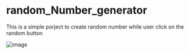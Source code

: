 # random_Number_generator

This is a simple porject to create random number while user click on the random button

![image](https://github.com/mehediRakib/random_Number_generator/assets/140140085/d319e46b-e349-4ad4-a001-e05903c09636)
